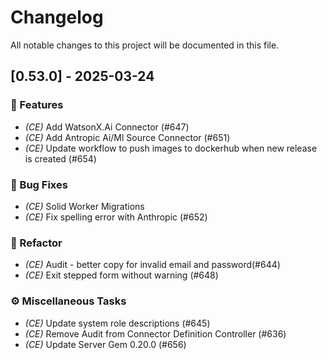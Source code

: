 # Changelog

All notable changes to this project will be documented in this file.

## [0.53.0] - 2025-03-24

### 🚀 Features

- *(CE)* Add WatsonX.Ai Connector (#647)
- *(CE)* Add Antropic Ai/Ml Source Connector (#651)
- *(CE)* Update workflow to push images to dockerhub when new release is created (#654)

### 🐛 Bug Fixes

- *(CE)* Solid Worker Migrations
- *(CE)* Fix spelling error with Anthropic (#652)

### 🚜 Refactor

- *(CE)* Audit - better copy for invalid email and password(#644)
- *(CE)* Exit stepped form without warning (#648)

### ⚙️ Miscellaneous Tasks

- *(CE)* Update system role descriptions (#645)
- *(CE)* Remove Audit from Connector Definition Controller (#636)
- *(CE)* Update Server Gem 0.20.0 (#656)

<!-- generated by git-cliff -->
